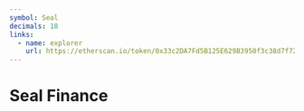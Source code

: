 ```yaml
---
symbol: Seal
decimals: 18
links:
  - name: explorer
    url: https://etherscan.io/token/0x33c2DA7Fd5B125E629B3950f3c38d7f721D7B30D
---
```


# Seal Finance
